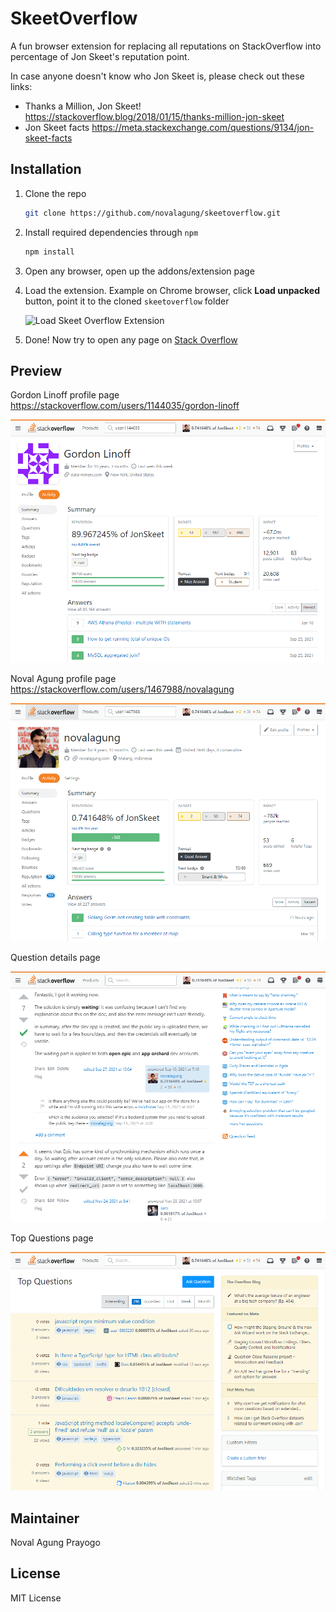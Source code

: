 # SkeetOverflow

A fun browser extension for replacing all reputations on StackOverflow into percentage of Jon Skeet's reputation point.

In case anyone doesn't know who Jon Skeet is, please check out these links:

- Thanks a Million, Jon Skeet! https://stackoverflow.blog/2018/01/15/thanks-million-jon-skeet
- Jon Skeet facts https://meta.stackexchange.com/questions/9134/jon-skeet-facts

## Installation

1. Clone the repo

    ```bash
    git clone https://github.com/novalagung/skeetoverflow.git
    ```

1. Install required dependencies through `npm`

    ```js
    npm install
    ```

1. Open any browser, open up the addons/extension page

1. Load the extension. Example on Chrome browser, click **Load unpacked** button, point it to the cloned `skeetoverflow` folder

    <img src="https://raw.githubusercontent.com/novalagung/skeetoverflow/master/images/image0.png" alt="Load Skeet Overflow Extension" style="width: 400px;">

1. Done! Now try to open any page on [Stack Overflow](https://stackoverflow.com)

## Preview

Gordon Linoff profile page https://stackoverflow.com/users/1144035/gordon-linoff

![Skeet Overflow 1](https://raw.githubusercontent.com/novalagung/skeetoverflow/master/images/image1.png)

Noval Agung profile page https://stackoverflow.com/users/1467988/novalagung

![Skeet Overflow 2](https://raw.githubusercontent.com/novalagung/skeetoverflow/master/images/image2.png)

Question details page

![Skeet Overflow 3](https://raw.githubusercontent.com/novalagung/skeetoverflow/master/images/image3.png)

Top Questions page 

![Skeet Overflow 4](https://raw.githubusercontent.com/novalagung/skeetoverflow/master/images/image4.png)

## Maintainer

Noval Agung Prayogo

## License

MIT License
